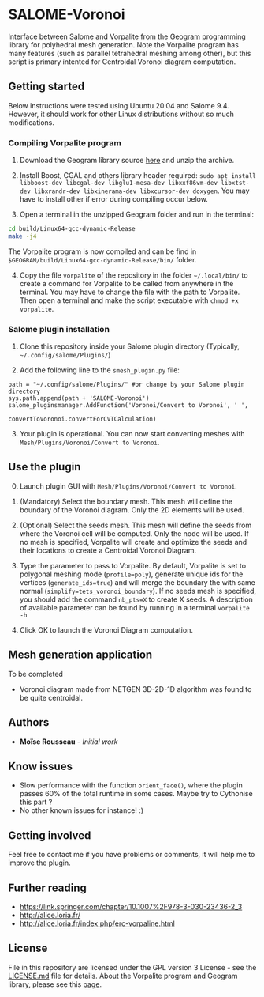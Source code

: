 # SALOME-Voronoi

Interface between Salome and Vorpalite from the [Geogram](http://alice.loria.fr/index.php/software/4-library/75-geogram.html) programming library for polyhedral mesh generation. Note the Vorpalite program has many features (such as parallel tetrahedral meshing among other), but this script is primary intented for Centroidal Voronoi diagram computation.


## Getting started

Below instructions were tested using Ubuntu 20.04 and Salome 9.4. However, it should work for other Linux distributions without so much modifications.

### Compiling Vorpalite program

1. Download the Geogram library source [here](https://gforge.inria.fr/frs/?group_id=5833) and unzip the archive.

2. Install Boost, CGAL and others library header required: `sudo apt install libboost-dev libcgal-dev libglu1-mesa-dev libxxf86vm-dev libxtst-dev libxrandr-dev libxinerama-dev libxcursor-dev doxygen`. You may have to install other if error during compiling occur below.

3. Open a terminal in the unzipped Geogram folder and run in the terminal:
``` ./configure.sh
cd build/Linux64-gcc-dynamic-Release
make -j4
```
The Vorpalite program is now compiled and can be find in `$GEOGRAM/build/Linux64-gcc-dynamic-Release/bin/` folder.

4. Copy the file `vorpalite` of the repository in the folder `~/.local/bin/` to create a command for Vorpalite to be called from anywhere in the terminal. You may have to change the file with the path to Vorpalite. Then open a terminal and make the script executable with `chmod +x vorpalite`.


### Salome plugin installation

1. Clone this repository inside your Salome plugin directory (Typically, `~/.config/salome/Plugins/`)

2. Add the following line to the `smesh_plugin.py` file:
``` import sys
path = "~/.config/salome/Plugins/" #or change by your Salome plugin directory 
sys.path.append(path + 'SALOME-Voronoi')
salome_pluginsmanager.AddFunction('Voronoi/Convert to Voronoi', ' ',
                                  convertToVoronoi.convertForCVTCalculation)
```

3. Your plugin is operational. You can now start converting meshes with `Mesh/Plugins/Voronoi/Convert to Voronoi`.


## Use the plugin

0. Launch plugin GUI with `Mesh/Plugins/Voronoi/Convert to Voronoi`.

1. (Mandatory) Select the boundary mesh. This mesh will define the boundary of the Voronoi diagram. Only the 2D elements will be used.

2. (Optional) Select the seeds mesh. This mesh will define the seeds from where the Voronoi cell will be computed. Only the node will be used. If no mesh is specified, Vorpalite will create and optimize the seeds and their locations to create a Centroidal Voronoi Diagram.

3. Type the parameter to pass to Vorpalite. By default, Vorpalite is set to polygonal meshing mode (`profile=poly`), generate unique ids for the vertices (`generate_ids=true`) and will merge the boundary the with same normal (`simplify=tets_voronoi_boundary`). If no seeds mesh is specified, you should add the command `nb_pts=X` to create X seeds. A description of available parameter can be found by running in a terminal `vorpalite -h`

4. Click OK to launch the Voronoi Diagram computation.

## Mesh generation application

To be completed

* Voronoi diagram made from NETGEN 3D-2D-1D algorithm was found to be quite centroidal.

## Authors

* **Moïse Rousseau** - *Initial work*

## Know issues

* Slow performance with the function `orient_face()`, where the plugin passes 60% of the total runtime in some cases. Maybe try to Cythonise this part ?
* No other known issues for instance! :)

## Getting involved

Feel free to contact me if you have problems or comments, it will help me to improve the plugin.

## Further reading

* https://link.springer.com/chapter/10.1007%2F978-3-030-23436-2_3
* http://alice.loria.fr/
* http://alice.loria.fr/index.php/erc-vorpaline.html

## License

File in this repository are licensed under the GPL version 3 License - see the [LICENSE.md](LICENSE.md) file for details. About the Vorpalite program and Geogram library, please see this [page](http://alice.loria.fr/software/geogram/doc/html/geogram_license.html).
